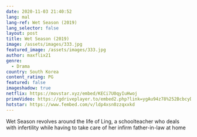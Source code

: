 ```yaml
---
date: 2020-11-03 21:40:52
lang: mal
lang-ref: Wet Season (2019)
lang_selector: false
layout: post
title: Wet Season (2019)
image: /assets/images/333.jpg
featured_image: /assets/images/333.jpg
author: maxflix21
genre:
  - Drama
country: South Korea
content_rating: PG
featured: false
imageshadow: true
netflix: https://movstar.xyz/embed/KECi7U0qyIuHwoj
primeVideo: https://gdriveplayer.to/embed2.php?link=ygAu94z78%252BcbcyDvE5zfzAYtYkVfuqIF3%252Btiz0RlgsHcSAz2i59Ji112i4YJD4zdTeyULNILiNQd8Alvz5rtPRrkfETjI8yzjPBmZnlSsKrcL9T7CPoVE427rDdODBIvOLqYD2cUp3MAvaBhUObjED7TwE5BFdKsD2bIV5p%252FJEnM1r3dsniInZH2LtnNpsoG0%253D
hotstar: https://www.fembed.com/v/ldp4xsn0zzqxxkd
---
```

Wet Season revolves around the life of Ling, a schoolteacher who deals with infertility while having to take care of her infirm father-in-law at home